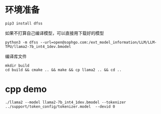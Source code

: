 # 环境准备
```
pip3 install dfss
```

如果不打算自己编译模型，可以直接用下载好的模型
```
python3 -m dfss --url=open@sophgo.com:/ext_model_information/LLM/LLM-TPU/llama2-7b_int4_1dev.bmodel
```

编译库文件
```
mkdir build
cd build && cmake .. && make && cp llama2 .. && cd ..
```

# cpp demo
```
./llama2 --model llama2-7b_int4_1dev.bmodel --tokenizer ../support/token_config/tokenizer.model  --devid 0
```
